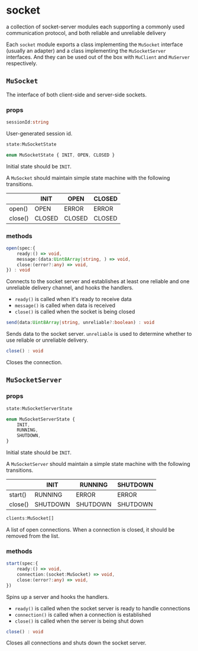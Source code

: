 # socket
a collection of socket-server modules each supporting a commonly used communication protocol, and both reliable and unreliable delivery

Each `socket` module exports a class implementing the `MuSocket` interface (usually an adapter) and a class implementing the `MuSocketServer` interfaces.  And they can be used out of the box with `MuClient` and `MuServer` respectively.

## `MuSocket`
The interface of both client-side and server-side sockets.

### props
```ts
sessionId:string
```
User-generated session id.

```ts
state:MuSocketState

enum MuSocketState { INIT, OPEN, CLOSED }
```
Initial state should be `INIT`.

A `MuSocket` should maintain simple state machine with the following transitions.

|         | INIT   | OPEN   | CLOSED |
|---------|--------|--------|--------|
| open()  | OPEN   | ERROR  | ERROR  |
| close() | CLOSED | CLOSED | CLOSED |

### methods
```ts
open(spec:{
    ready:() => void,
    message:(data:Uint8Array|string, ) => void,
    close:(error?:any) => void,
}) : void
```
Connects to the socket server and establishes at least one reliable and one unreliable delivery channel, and hooks the handlers.
* `ready()` is called when it's ready to receive data
* `message()` is called when data is received
* `close()` is called when the socket is being closed

```ts
send(data:Uint8Array|string, unreliable?:boolean) : void
```
Sends data to the socket server.  `unreliable` is used to determine whether to use reliable or unreliable delivery.

```ts
close() : void
```
Closes the connection.

## `MuSocketServer`

### props
```ts
state:MuSocketServerState

enum MuSocketServerState {
    INIT,
    RUNNING,
    SHUTDOWN,
}
```
Initial state should be `INIT`.

A `MuSocketServer` should maintain a simple state machine with the following transitions.

|         | INIT     | RUNNING  | SHUTDOWN |
| ------- | -------- | -------- | -------- |
| start() | RUNNING  | ERROR    | ERROR    |
| close() | SHUTDOWN | SHUTDOWN | SHUTDOWN |

```ts
clients:MuSocket[]
```
A list of open connections.  When a connection is closed, it should be removed from the list.

### methods
```ts
start(spec:{
    ready:() => void,
    connection:(socket:MuSocket) => void,
    close:(error?:any) => void,
})
```
Spins up a server and hooks the handlers.
* `ready()` is called when the socket server is ready to handle connections
* `connection()` is called when a connection is established
* `close()` is called when the server is being shut down

```ts
close() : void
```
Closes all connections and shuts down the socket server.

